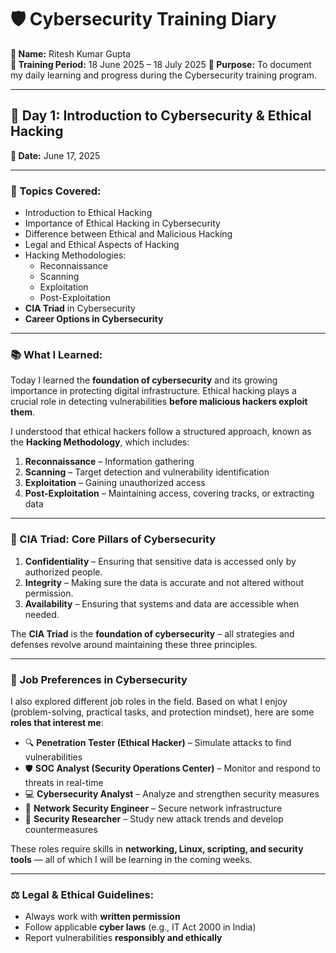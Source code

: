 # 🛡️ Cybersecurity Training Diary  
**👤 Name:** Ritesh Kumar Gupta  
**📅 Training Period:** 18 June 2025 – 18 July 2025 
**🎯 Purpose:** To document my daily learning and progress during the Cybersecurity training program.

---

## 🔖 Day 1: Introduction to Cybersecurity & Ethical Hacking  
**📅 Date:** June 17, 2025  

---

### 🧠 Topics Covered:
- Introduction to Ethical Hacking  
- Importance of Ethical Hacking in Cybersecurity  
- Difference between Ethical and Malicious Hacking  
- Legal and Ethical Aspects of Hacking  
- Hacking Methodologies:
  - Reconnaissance
  - Scanning
  - Exploitation
  - Post-Exploitation  
- **CIA Triad** in Cybersecurity  
- **Career Options in Cybersecurity**

---

### 📚 What I Learned:

Today I learned the **foundation of cybersecurity** and its growing importance in protecting digital infrastructure. Ethical hacking plays a crucial role in detecting vulnerabilities **before malicious hackers exploit them**.

I understood that ethical hackers follow a structured approach, known as the **Hacking Methodology**, which includes:
1. **Reconnaissance** – Information gathering
2. **Scanning** – Target detection and vulnerability identification
3. **Exploitation** – Gaining unauthorized access
4. **Post-Exploitation** – Maintaining access, covering tracks, or extracting data

---

### 🔐 CIA Triad: Core Pillars of Cybersecurity

1. **Confidentiality** – Ensuring that sensitive data is accessed only by authorized people.  
2. **Integrity** – Making sure the data is accurate and not altered without permission.  
3. **Availability** – Ensuring that systems and data are accessible when needed.  

The **CIA Triad** is the **foundation of cybersecurity** – all strategies and defenses revolve around maintaining these three principles.

---

### 💼 Job Preferences in Cybersecurity

I also explored different job roles in the field. Based on what I enjoy (problem-solving, practical tasks, and protection mindset), here are some **roles that interest me**:

- 🔍 **Penetration Tester (Ethical Hacker)** – Simulate attacks to find vulnerabilities  
- 🛡️ **SOC Analyst (Security Operations Center)** – Monitor and respond to threats in real-time  
- 💻 **Cybersecurity Analyst** – Analyze and strengthen security measures  
- 🔐 **Network Security Engineer** – Secure network infrastructure  
- 🧠 **Security Researcher** – Study new attack trends and develop countermeasures  

These roles require skills in **networking, Linux, scripting, and security tools** — all of which I will be learning in the coming weeks.

---

### ⚖️ Legal & Ethical Guidelines:
- Always work with **written permission**
- Follow applicable **cyber laws** (e.g., IT Act 2000 in India)
- Report vulnerabilities **responsibly and ethically**
